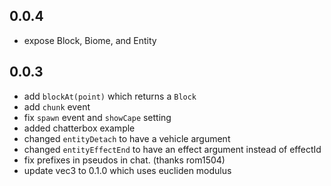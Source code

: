 ## 0.0.4

 * expose Block, Biome, and Entity

## 0.0.3

 * add `blockAt(point)` which returns a `Block`
 * add `chunk` event
 * fix `spawn` event and `showCape` setting
 * added chatterbox example
 * changed `entityDetach` to have a vehicle argument
 * changed `entityEffectEnd` to have an effect argument instead of effectId
 * fix prefixes in pseudos in chat. (thanks rom1504)
 * update vec3 to 0.1.0 which uses eucliden modulus
